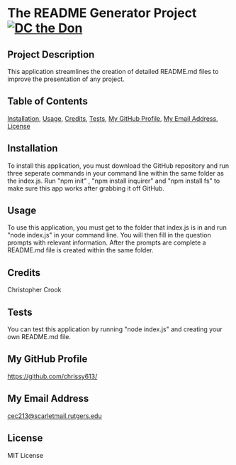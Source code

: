 # The README Generator Project [![DC the Don](https://img.shields.io/badge/DC%20-THE%20DON-red)](https://img.shields.io/badge/DC%20-THE%20DON-red) 
 
## Project Description 
 
 This application streamlines the creation of detailed README.md files to improve the presentation of any project. 
 
 
## Table of Contents 
 
 [Installation](#installation), [Usage](#usage), [Credits](#credits), [Tests](#tests), [My GitHub Profile](#my-github-profile), [My Email Address](#my-email-address), [License](#license) 
 
 
## Installation 
 
 To install this application, you must download the GitHub repository and run three seperate commands in your command line within the same folder as the index.js. Run "npm init" , "npm install inquirer" and "npm install fs" to make sure this app works after grabbing it off GitHub. 
 
 
## Usage 
 
 To use this application, you must get to the folder that index.js is in and run "node index.js" in your command line. You will then fill in the question prompts with relevant information. After the prompts are complete a README.md file is created within the same folder.  
 
 
## Credits 
 
 Christopher Crook 
 
 
## Tests 
 
 You can test this application by running "node index.js" and creating your own README.md file. 
 
 
## My GitHub Profile 
 
 https://github.com/chrissy613/ 
 
 
## My Email Address 
 
 cec213@scarletmail.rutgers.edu 
 
 
## License 
 
 MIT License 
